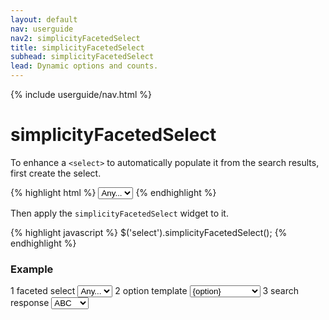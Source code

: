 ```yaml
---
layout: default
nav: userguide
nav2: simplicityFacetedSelect
title: simplicityFacetedSelect
subhead: simplicityFacetedSelect
lead: Dynamic options and counts.
---
```


{% include userguide/nav.html %}

<div class="page-header">
  <h1>simplicityFacetedSelect</h1>
</div>
<div class="row">
    <div class="span8">
        <p>
            To enhance a <code>&lt;select></code> to automatically populate it
            from the search results, first create the select.
        </p>
{% highlight html %}
<select name="example">
    <option value="">Any...</option>
</select>
{% endhighlight %}
        <p>
            Then apply the <code>simplicityFacetedSelect</code> widget to it.
        </p>
{% highlight javascript %}
$('select').simplicityFacetedSelect();
{% endhighlight %}
    </div>
    <div class="span4">
        <h3>Example</h3>
        <div id="exampleFacetedSelect">
            <label><span class="badge">1</span> faceted select</label>
            <select name="example">
                <option value="">Any...</option>
            </select>
            <label><span class="badge">2</span> option template</label>
            <select name="optionTemplate">
                <option>{option}</option>
                <option>{option} {count}</option>
            </select>
            <label><span class="badge">3</span> search response</label>
            <select name="response">
                <option value="{% capture value %}{
  _discovery:{
    response:{
      facets:{
        example:{
        }
      }
    }
  }
}{% endcapture %}{{ value | escape }}">None</option>
                <option selected="selected" value="{% capture value %}{
  _discovery:{
    response:{
      facets:{
        example:{
          childIds: ["A","B","C"],
          data: {
            A: {count:7, label:'Alpha'},
            B: {count:1, label:'Bravo'},
            C: {count:2, label:'Charlie'}
          }
        }
      }
    }
  }
}{% endcapture %}{{ value | escape }}">ABC</option>
                <option value="{% capture value %}{
  _discovery:{
    response:{
      facets:{
        example:{
          childIds: ["B","C","A"],
          data: {
            A: {count:7, label:'Alpha'},
            B: {count:1, label:'Bravo'},
            C: {count:2, label:'Charlie'}
          }
        }
      }
    }
  }
}{% endcapture %}{{ value | escape }}">BCA</option>
                <option value="{% capture value %}{
  _discovery:{
    response:{
      facets:{
        example:{
          childIds: ["AL","AK","AZ","AR","CA","CO","CT","DE","DC","FL","GA","HI","ID","IL","IN","IA","KS","KY","LA","ME","MD","MA","MI","MN","MS","MO","MT","NE","NV","NH","NJ","NM","NY","NC","ND","OH","OK","OR","PA","RI","SC","SD","TN","TX","UT","VT","VA","WA","WV","WI","WY"],
          data: {
            AL: {label:"Alabama",count:1},
            AK: {label:"Alaska",count:2},
            AZ: {label:"Arizona",count:3},
            AR: {label:"Arkansas",count:4},
            CA: {label:"California",count:5},
            CO: {label:"Colorado",count:6},
            CT: {label:"Connecticut",count:7},
            DE: {label:"Delaware",count:8},
            DC: {label:"District of Columbia",count:9},
            FL: {label:"Florida",count:8},
            GA: {label:"Georgia",count:7},
            HI: {label:"Hawaii",count:6},
            ID: {label:"Idaho",count:5},
            IL: {label:"Illinois",count:4},
            IN: {label:"Indiana",count:3},
            IA: {label:"Iowa",count:2},
            KS: {label:"Kansas",count:1},
            KY: {label:"Kentucky",count:2},
            LA: {label:"Louisiana",count:3},
            ME: {label:"Maine",count:4},
            MD: {label:"Maryland",count:5},
            MA: {label:"Massachusetts",count:6},
            MI: {label:"Michigan",count:7},
            MN: {label:"Minnesota",count:8},
            MS: {label:"Mississippi",count:9},
            MO: {label:"Missouri",count:8},
            MT: {label:"Montana",count:7},
            NE: {label:"Nebraska",count:6},
            NV: {label:"Nevada",count:5},
            NH: {label:"New Hampshire",count:4},
            NJ: {label:"New Jersey",count:3},
            NM: {label:"New Mexico",count:2},
            NY: {label:"New York",count:1},
            NC: {label:"North Carolina",count:2},
            ND: {label:"North Dakota",count:3},
            OH: {label:"Ohio",count:4},
            OK: {label:"Oklahoma",count:5},
            OR: {label:"Oregon",count:6},
            PA: {label:"Pennsylvania",count:7},
            RI: {label:"Rhode Island",count:8},
            SC: {label:"South Carolina",count:9},
            SD: {label:"South Dakota",count:8},
            TN: {label:"Tennessee",count:7},
            TX: {label:"Texas",count:6},
            UT: {label:"Utah",count:5},
            VT: {label:"Vermont",count:4},
            VA: {label:"Virginia",count:3},
            WA: {label:"Washington",count:2},
            WV: {label:"West Virginia",count:1},
            WI: {label:"Wisconsin",count:2},
            WY: {label:"Wyoming",count:3}
          }
        }
      }
    }
  }
}{% endcapture %}{{ value | escape }}">States</option>
            </select>
            <pre style="height: 8em; overflow: scroll;"></pre>
        </div>
        <script type="text/javascript">
            $(function () {
                $('#exampleFacetedSelect select[name="example"]').simplicityFacetedSelect({
                    searchElement: '#exampleFacetedSelect'
                });

                $('#exampleFacetedSelect pre').simplicityDocsJsonSelector({
                    selectElement: '#exampleFacetedSelect select[name="response"]',
                    change: function (evt, json) {
                        $('#exampleFacetedSelect').triggerHandler('simplicitySearchResponse', json);
                    }
                });
                $('#exampleFacetedSelect select[name="optionTemplate"]')
                    .change(function (evt) {
                        $('#exampleFacetedSelect  select[name="example"]')
                            .simplicityFacetedSelect('option', 'optionTemplate', $(evt.target).val());
                        $('#exampleFacetedSelect  select[name="response"]').change();
                    })
                    .change();
            });
        </script>
        <p>
            Change the optionTemplate in <span class="badge">2</span> or
            the search response in <span class="badge">3</span> and see how the
            available options in <span class="badge">1</span> are updated. Note
            how selections in <span class="badge">1</span> are preserved across
            updates.
        </p>
    </div>
</div>
